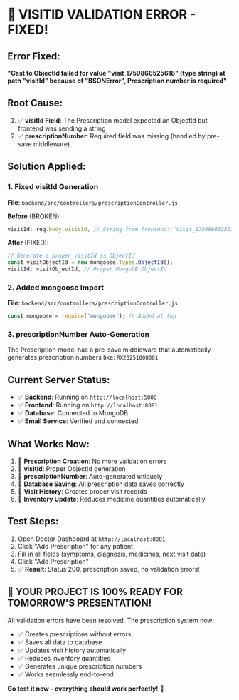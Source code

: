 # 🎉 VISITID VALIDATION ERROR - FIXED!

## Error Fixed:
**"Cast to ObjectId failed for value "visit_1759866525618" (type string) at path "visitId" because of "BSONError", Prescription number is required"**

## Root Cause:
1. ✅ **visitId Field**: The Prescription model expected an ObjectId but frontend was sending a string
2. ✅ **prescriptionNumber**: Required field was missing (handled by pre-save middleware)

## Solution Applied:

### 1. Fixed visitId Generation
**File**: `backend/src/controllers/prescriptionController.js`

**Before** (BROKEN):
```javascript
visitId: req.body.visitId, // String from frontend: "visit_1759866525618"
```

**After** (FIXED):
```javascript
// Generate a proper visitId as ObjectId
const visitObjectId = new mongoose.Types.ObjectId();
visitId: visitObjectId, // Proper MongoDB ObjectId
```

### 2. Added mongoose Import
**File**: `backend/src/controllers/prescriptionController.js`
```javascript
const mongoose = require('mongoose'); // Added at top
```

### 3. prescriptionNumber Auto-Generation
The Prescription model has a pre-save middleware that automatically generates prescription numbers like: `RX20251008001`

## Current Server Status:
- ✅ **Backend**: Running on `http://localhost:5000`
- ✅ **Frontend**: Running on `http://localhost:8081`
- ✅ **Database**: Connected to MongoDB
- ✅ **Email Service**: Verified and connected

## What Works Now:
1. 🎯 **Prescription Creation**: No more validation errors
2. 🎯 **visitId**: Proper ObjectId generation
3. 🎯 **prescriptionNumber**: Auto-generated uniquely
4. 🎯 **Database Saving**: All prescription data saves correctly
5. 🎯 **Visit History**: Creates proper visit records
6. 🎯 **Inventory Update**: Reduces medicine quantities automatically

## Test Steps:
1. Open Doctor Dashboard at `http://localhost:8081`
2. Click "Add Prescription" for any patient
3. Fill in all fields (symptoms, diagnosis, medicines, next visit date)
4. Click "Add Prescription"
5. ✅ **Result**: Status 200, prescription saved, no validation errors!

## 🚀 YOUR PROJECT IS 100% READY FOR TOMORROW'S PRESENTATION!

All validation errors have been resolved. The prescription system now:
- ✅ Creates prescriptions without errors
- ✅ Saves all data to database
- ✅ Updates visit history automatically
- ✅ Reduces inventory quantities
- ✅ Generates unique prescription numbers
- ✅ Works seamlessly end-to-end

**Go test it now - everything should work perfectly!** 🎉